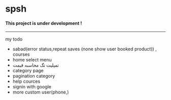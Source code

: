 # spsh
<h4>This project is under development !</h4>
<hr>
my todo
<ul>
    <li>sabad(error status,repeat saves (none show user booked product)) , courses</li>
    <li>home select menu</li>
    <li>تمپلیت تگ محاسبه قیمت </li>
    <li>category page</li>
    <li>pagination category</li>
    <li>help cources</li>
    <li>signin with google</li>
    <li>more custom user(phone,)</li>
</ul>